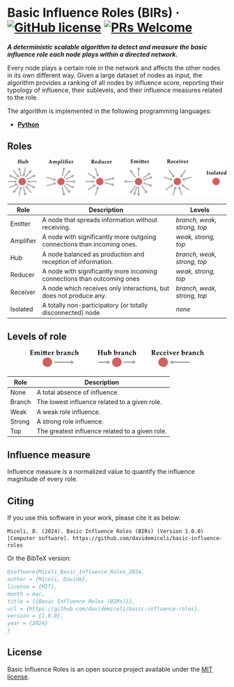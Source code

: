 # Basic Influence Roles (BIRs) &middot; [![GitHub license](https://img.shields.io/badge/license-MIT-blue.svg)](https://github.com/davidemiceli/basic-influence-roles/blob/master/LICENSE) [![PRs Welcome](https://img.shields.io/badge/PRs-welcome-brightgreen.svg)](https://github.com/davidemiceli/basic-influence-roles/pulls)

_**A deterministic scalable algorithm to detect and measure the basic influence role each node plays within a directed network.**_

Every node plays a certain role in the network and affects the other nodes in its own different way.
Given a large dataset of nodes as input, the algorithm provides a ranking of all nodes by influence score, reporting their typology of influence, their sublevels,
and their influence measures related to the role.

The algorithm is implemented in the following programming languages:
- [**Python**](https://github.com/davidemiceli/basic-influence-roles/tree/main/python)

## Roles

<p align="center">
  <img src="figs/roles.svg" width="600">
</p>

Role | Description | Levels
--- | --- | --- |
Emitter | A node that spreads information without receiving. | *branch, weak, strong, top*
Amplifier | A node with significantly more outgoing connections than incoming ones. | *weak, strong, top*
Hub | A node balanced as production and reception of information. | *branch, weak, strong, top*
Reducer | A node with significantly more incoming connections than outcoming ones | *weak, strong, top*
Receiver | A node which receives only interactions, but does not produce any. | *branch, weak, strong, top*
Isolated | A totally non-participatory (or totally disconnected) node | *none*

## Levels of role

<p align="center">
  <img src="figs/branch-roles.svg" width="400">
</p>

Role | Description
--- | --- |
None | A total absence of influence.
Branch | The lowest influence related to a given role.
Weak | A weak role influence.
Strong | A strong role influence.
Top | The greatest influence related to a given role.

## Influence measure

Influence measure is a normalized value to quantify the influence magnitude of every role.

## Citing

If you use this software in your work, please cite it as below:
```
Miceli, D. (2024). Basic Influence Roles (BIRs) (Version 1.0.0) [Computer software]. https://github.com/davidemiceli/basic-influence-roles
```

Or the BibTeX version:

```bibtex
@software{Miceli_Basic_Influence_Roles_2024,
author = {Miceli, Davide},
license = {MIT},
month = mar,
title = {{Basic Influence Roles (BIRs)}},
url = {https://github.com/davidemiceli/basic-influence-roles},
version = {1.0.0},
year = {2024}
}
```

## License

Basic Influence Roles is an open source project available under the [MIT license](https://github.com/davidemiceli/basic-influence-roles/blob/main/LICENSE).
